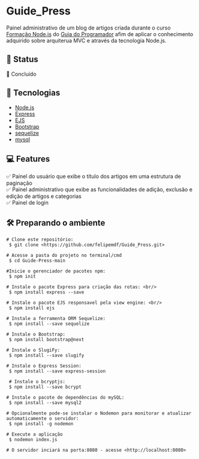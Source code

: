 # Guide_Press

Painel administrativo de um blog de artigos criada durante o curso [Formação Node.js](https://www.udemy.com/course/formacao-nodejs/) do [Guia do Programador](https://www.udemy.com/user/guia-do-programador/) afim de aplicar o conhecimento adquirido sobre arquiterua MVC e através da tecnologia Node.js.

## :construction: Status <br/>
🚀 Concluído

## :toolbox: Tecnologias
* [Node.js](https://nodejs.org/pt-br/)
* [Express](https://expressjs.com/pt-br/)
* [EJS](https://ejs.co)
* [Bootstrap](https://getbootstrap.com)
* [sequelize](https://sequelize.org)
* [mysql](https://www.mysql.com)

## :computer: Features
:white_check_mark: Painel do usuário que exibe o título dos artigos em uma estrutura de paginação<br/>
:white_check_mark: Painel administrativo que exibe as funcionalidades de adição, exclusão e edição de artigos e categorias <br/>
:white_check_mark: Painel de login <br/>

## :hammer_and_wrench: Preparando o ambiente
```   
# Clone este repositório:
 $ git clone <https://github.com/felipemdf/Guide_Press.git>

# Acesse a pasta do projeto no terminal/cmd 
 $ cd Guide-Press-main

#Inicie o gerenciador de pacotes npm: 
 $ npm init

# Instale o pacote Express para criação das rotas: <br/>
 $ npm install express --save

# Instale o pacote EJS responsavel pela view engine: <br/>
 $ npm install ejs 

# Instale a ferramenta ORM Sequelize: 
 $ npm install --save sequelize
 
# Instale o Bootstrap:
 $ npm install bootstrap@next
 
# Instale o SlugiFy:
 $ npm install --save slugify

# Instale o Express Session:
 $ npm install --save express-session
 
 # Instale o bcryptjs:
 $ npm install --save bcrypt
 
# Instale o pacote de dependências do mySQL:
 $ npm install --save mysql2

# Opcionalmente pode-se instalar o Nodemon para monitorar e atualizar automaticamente o servidor:
 $ npm install -g nodemon
 
# Execute a aplicação
 $ nodemon index.js

# O servidor inciará na porta:8080 - acesse <http://localhost:8080> 
```
